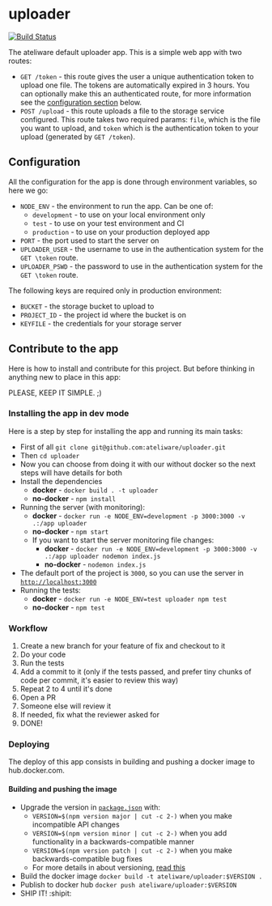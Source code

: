 # uploader

[![Build Status](https://travis-ci.org/ateliware/uploader.svg?branch=master)](https://travis-ci.org/ateliware/uploader)

The ateliware default uploader app. This is a simple web app with
two routes:

- `GET /token` - this route gives the user a unique authentication
token to upload one file. The tokens are automatically expired in 3
hours. You can optionally make this an authenticated route, for more
information see the [configuration section](#configuration) below.
- `POST /upload` - this route uploads a file to the storage service
configured.  This route takes two required params: `file`, which is
the file you want to upload, and `token` which is the authentication
token to your upload (generated by `GET /token`).

## Configuration

All the configuration for the app is done through environment variables,
so here we go:

- `NODE_ENV` - the environment to run the app. Can be one of:
  - `development` - to use on your local environment only
  - `test` - to use on your test environment and CI
  - `production` - to use on your production deployed app
- `PORT` - the port used to start the server on
- `UPLOADER_USER` - the username to use in the authentication system for
the `GET \token` route.
- `UPLOADER_PSWD` - the password to use in the authentication system for
the `GET \token` route.

The following keys are required only in production environment:

- `BUCKET` - the storage bucket to upload to
- `PROJECT_ID` - the project id where the bucket is on
- `KEYFILE` - the credentials for your storage server

## Contribute to the app

Here is how to install and contribute for this project. But before
thinking in anything new to place in this app:

PLEASE, KEEP IT SIMPLE. ;)

### Installing the app in dev mode

Here is a step by step for installing the app and running its main
tasks:

- First of all `git clone git@github.com:ateliware/uploader.git`
- Then `cd uploader`
- Now you can choose from doing it with our without docker so the
next steps will have details for both
- Install the dependencies
  - **docker** - `docker build . -t uploader`
  - **no-docker** - `npm install`
- Running the server (with monitoring):
  - **docker** - `docker run -e NODE_ENV=development -p 3000:3000
  -v .:/app uploader`
  - **no-docker** - `npm start`
  - If you want to start the server monitoring file changes:
    - **docker** - `docker run -e NODE_ENV=development -p 3000:3000
    -v .:/app uploader nodemon index.js`
    - **no-docker** - `nodemon index.js`
- The default port of the project is `3000`, so you can use the
server in [`http://localhost:3000`](http://localhost:3000)
- Running the tests:
  - **docker** - `docker run -e NODE_ENV=test uploader npm test`
  - **no-docker** - `npm test`

### Workflow

1. Create a new branch for your feature of fix and checkout to it
2. Do your code
3. Run the tests
4. Add a commit to it (only if the tests passed, and prefer tiny
chunks of code per commit, it's easier to review this way)
5. Repeat 2 to 4 until it's done
6. Open a PR
7. Someone else will review it
  1. If needed, fix what the reviewer asked for
8. DONE!

### Deploying

The deploy of this app consists in building and pushing a docker
image to hub.docker.com.

#### Building and pushing the image

- Upgrade the version in [`package.json`](./package.json) with:
  - `VERSION=$(npm version major | cut -c 2-)` when you make incompatible API changes
  - `VERSION=$(npm version minor | cut -c 2-)` when you add functionality in a
  backwards-compatible manner
  - `VERSION=$(npm version patch | cut -c 2-)` when you make backwards-compatible
  bug fixes
  - For more details in about versioning, [read this](http://semver.org)
- Build the docker image `docker build -t ateliware/uploader:$VERSION .`
- Publish to docker hub `docker push ateliware/uploader:$VERSION`
- SHIP IT! :shipit:

